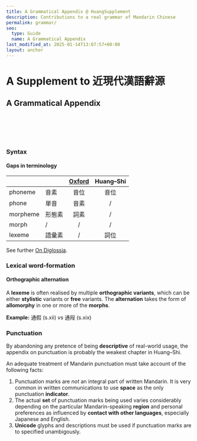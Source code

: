 ```yaml
---
title: A Grammatical Appendix @ HuangSupplement
description: Contributions to a real grammar of Mandarin Chinese
permalink: grammar/
seo:
  type: Guide
  name: A Grammatical Appendix
last_modified_at: 2025-01-14T13:07:57+00:00
layout: anchor
---
```

# A Supplement to 近現代漢語辭源
## A Grammatical Appendix
&nbsp;  
&nbsp;  
&nbsp;  
&nbsp;  
### Syntax

#### Gaps in terminology

|          |        | [Oxford](https://t18d.github.io/HuangSupplement/tally/#the-oxford-chinese-dictionary) | Huang–Shi |
|----------|--------|:------:|:---------:|
| phoneme  |  音素  |  音位  |    音位   |
| phone    |  単音  |  音素  |     /     |
| morpheme | 形態素 |  詞素  |     /     |
| morph    |    /   |    /   |     /     |
| lexeme   | 語彙素 |    /   |    詞位   |

See further [On Diglossia](https://t18d.github.io/HuangSupplement/diglossia/).

### Lexical word-formation

#### Orthographic alternation

A **lexeme** is often realised by multiple **orthographic variants**, which can be either **stylistic** variants or **free** variants. The **alternation** takes the form of **allomorphy** in one or more of the **morphs**.

**Example:** 通假 (s.xii) _vs_ 通叚 (s.xix)

### Punctuation

By abandoning any pretence of being **descriptive** of real-world usage, the appendix on punctuation is probably the weakest chapter in Huang–Shi.

An adequate treatment of Mandarin punctuation must take account of the following facts:

1. Punctuation marks are _not_ an integral part of written Mandarin. It is very common in written communications to use **space** as the only punctuation **indicator**.
2. The actual **set** of punctuation marks being used varies considerably depending on the particular Mandarin-speaking **region** and personal preferences as influenced by **contact with other languages**, especially Japanese and English.
3. **Unicode** glyphs and descriptions must be used if punctuation marks are to specified unambigously.

